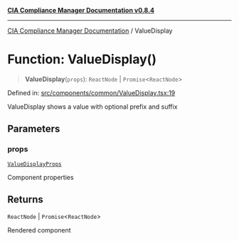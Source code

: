 [**CIA Compliance Manager Documentation v0.8.4**](../README.md)

***

[CIA Compliance Manager Documentation](../globals.md) / ValueDisplay

# Function: ValueDisplay()

> **ValueDisplay**(`props`): `ReactNode` \| `Promise`\<`ReactNode`\>

Defined in: [src/components/common/ValueDisplay.tsx:19](https://github.com/Hack23/cia-compliance-manager/blob/a6d8d6a2cab2160940b9a047208c12088d7e02cf/src/components/common/ValueDisplay.tsx#L19)

ValueDisplay shows a value with optional prefix and suffix

## Parameters

### props

[`ValueDisplayProps`](../interfaces/ValueDisplayProps.md)

Component properties

## Returns

`ReactNode` \| `Promise`\<`ReactNode`\>

Rendered component
